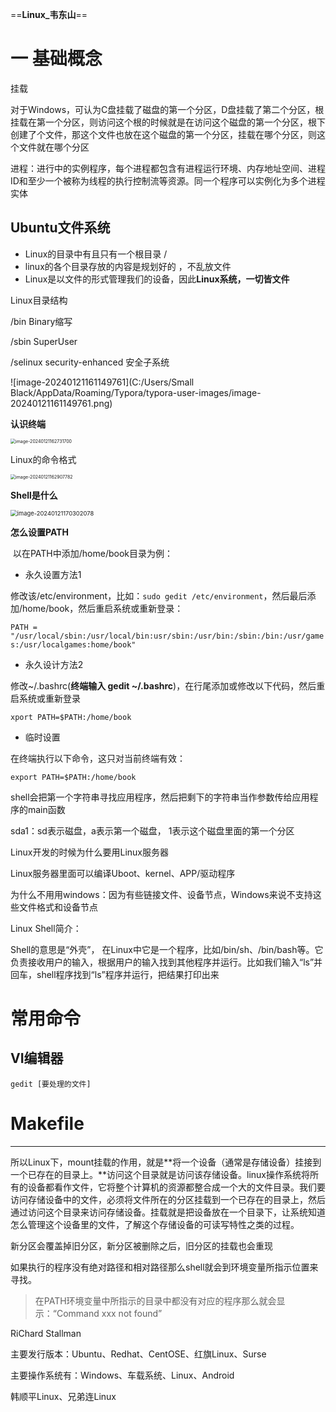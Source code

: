 ==**Linux_韦东山**==

# 一 基础概念

挂载

对于Windows，可认为C盘挂载了磁盘的第一个分区，D盘挂载了第二个分区，根挂载在第一个分区，则访问这个根的时候就是在访问这个磁盘的第一个分区，根下创建了个文件，那这个文件也放在这个磁盘的第一个分区，挂载在哪个分区，则这个文件就在哪个分区

进程：进行中的实例程序，每个进程都包含有进程运行环境、内存地址空间、进程ID和至少一个被称为线程的执行控制流等资源。同一个程序可以实例化为多个进程实体

## Ubuntu文件系统

- Linux的目录中有且只有一个根目录 /
- linux的各个目录存放的内容是规划好的 ，不乱放文件
- Linux是以文件的形式管理我们的设备，因此**Linux系统，一切皆文件**

Linux目录结构

/bin Binary缩写

/sbin SuperUser

/selinux security-enhanced 安全子系统

![image-20240121161149761](C:/Users/Small Black/AppData/Roaming/Typora/typora-user-images/image-20240121161149761.png)



**认识终端**

<img src="C:/Users/Small Black/AppData/Roaming/Typora/typora-user-images/image-20240121162731700.png" alt="image-20240121162731700" style="zoom: 50%;" />

Linux的命令格式

<img src="C:/Users/Small Black/AppData/Roaming/Typora/typora-user-images/image-20240121162907782.png" alt="image-20240121162907782" style="zoom: 50%;" />

**Shell是什么**

<img src="C:/Users/Small Black/AppData/Roaming/Typora/typora-user-images/image-20240121170302078.png" alt="image-20240121170302078" style="zoom: 67%;" />

**怎么设置PATH**

​        以在PATH中添加/home/book目录为例：

- 永久设置方法1

修改该/etc/environment，比如：`sudo gedit /etc/environment`，然后最后添加/home/book，然后重启系统或重新登录：

`PATH = "/usr/local/sbin:/usr/local/bin:usr/sbin:/usr/bin:/sbin:/bin:/usr/games:/usr/localgames:home/book"`

- 永久设计方法2

修改~/.bashrc(**终端输入 gedit ~/.bashrc**)，在行尾添加或修改以下代码，然后重启系统或重新登录

`xport PATH=$PATH:/home/book`

- 临时设置

在终端执行以下命令，这只对当前终端有效：

`export PATH=$PATH:/home/book`

shell会把第一个字符串寻找应用程序，然后把剩下的字符串当作参数传给应用程序的main函数

sda1：sd表示磁盘，a表示第一个磁盘， 1表示这个磁盘里面的第一个分区

Linux开发的时候为什么要用Linux服务器

Linux服务器里面可以编译Uboot、kernel、APP/驱动程序

为什么不用用windows：因为有些链接文件、设备节点，Windows来说不支持这些文件格式和设备节点

Linux Shell简介：

Shell的意思是“外壳”， 在Linux中它是一个程序，比如/bin/sh、/bin/bash等。它负责接收用户的输入，根据用户的输入找到其他程序并运行。比如我们输入“ls”并回车，shell程序找到“ls”程序并运行，把结果打印出来

# 常用命令

## VI编辑器

```
gedit [要处理的文件]
```





# Makefile



---

所以Linux下，mount挂载的作用，就是**将一个设备（通常是存储设备）挂接到一个已存在的目录上。**访问这个目录就是访问该存储设备。linux操作系统将所有的设备都看作文件，它将整个计算机的资源都整合成一个大的文件目录。我们要访问存储设备中的文件，必须将文件所在的分区挂载到一个已存在的目录上，然后通过访问这个目录来访问存储设备。挂载就是把设备放在一个目录下，让系统知道怎么管理这个设备里的文件，了解这个存储设备的可读写特性之类的过程。

新分区会覆盖掉旧分区，新分区被删除之后，旧分区的挂载也会重现

如果执行的程序没有绝对路径和相对路径那么shell就会到环境变量所指示位置来寻找。

> 在PATH环境变量中所指示的目录中都没有对应的程序那么就会显示：“Command xxx not found”

RiChard Stallman

主要发行版本：Ubuntu、Redhat、CentOSE、红旗Linux、Surse

主要操作系统有：Windows、车载系统、Linux、Android

韩顺平Linux、兄弟连Linux
